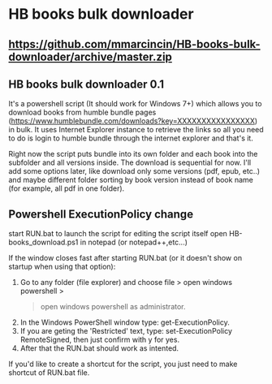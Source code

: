 # HB books bulk downloader
https://github.com/mmarcincin/HB-books-bulk-downloader/archive/master.zip
----------------------
HB books bulk downloader 0.1
----------------------
It's a powershell script (It should work for Windows 7+) which allows you to download books from humble bundle pages (https://www.humblebundle.com/downloads?key=XXXXXXXXXXXXXXXX) in bulk.
It uses Internet Explorer instance to retrieve the links so all you need to do is login to humble bundle through the internet explorer and that's it.

Right now the script puts bundle into its own folder and each book into the subfolder and all versions inside. The download is sequential for now.
I'll add some options later, like download only some versions (pdf, epub, etc..) and maybe different folder sorting by book version instead of book name (for example, all pdf in one folder).


Powershell ExecutionPolicy change
----------------------
start RUN.bat to launch the script
for editing the script itself open HB-books_download.ps1 in notepad (or notepad++,etc...)

If the window closes fast after starting RUN.bat (or it doesn't show on startup when using that option): 
1. Go to any folder (file explorer) and choose file > open windows powershell > 
   > open windows powershell as administrator.
2. In the Windows PowerShell window type: get-ExecutionPolicy.
3. If you are geting the 'Restricted' text, type: set-ExecutionPolicy RemoteSigned,
   then just confirm with y for yes.
4. After that the RUN.bat should work as intented.

If you'd like to create a shortcut for the script, you just need to make shortcut of RUN.bat file.
